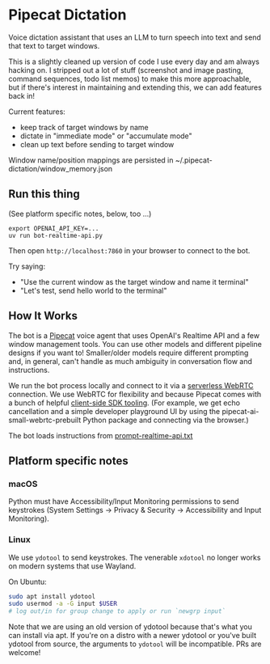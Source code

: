 # Pipecat Dictation

Voice dictation assistant that uses an LLM to turn speech into text and send that text to target windows.

This is a slightly cleaned up version of code I use every day and am always hacking on. I stripped out a lot of stuff (screenshot and image pasting, command sequences, todo list memos) to make this more approachable, but if there's interest in maintaining and extending this, we can add features back in!

Current features:
  - keep track of target windows by name
  - dictate in "immediate mode" or "accumulate mode"
  - clean up text before sending to target window

Window name/position mappings are persisted in ~/.pipecat-dictation/window_memory.json

## Run this thing

(See platform specific notes, below, too ...)

```
export OPENAI_API_KEY=...
uv run bot-realtime-api.py
```

Then open `http://localhost:7860` in your browser to connect to the bot.

Try saying:
- "Use the current window as the target window and name it terminal"
- "Let's test, send hello world to the terminal"

## How It Works

The bot is a [Pipecat](https://pipecat.ai) voice agent that uses OpenAI's Realtime API and a few window management tools. You can use other models and different pipeline designs if you want to! Smaller/older models require different prompting and, in general, can't handle as much ambiguity in conversation flow and instructions.

We run the bot process locally and connect to it via a [serverless WebRTC](https://docs.pipecat.ai/server/services/transport/small-webrtc) connection. We use WebRTC for flexibility and because Pipecat comes with a bunch of helpful [client-side SDK tooling](https://github.com/pipecat-ai/voice-ui-kit). (For example, we get echo cancellation and a simple developer playground UI by using the pipecat-ai-small-webrtc-prebuilt Python package and connecting via the browser.)

The bot loads instructions from [prompt-realtime-api.txt](./prompt-realtime-api.txt)

## Platform specific notes

### macOS

Python must have Accessibility/Input Monitoring permissions to send keystrokes (System Settings → Privacy & Security → Accessibility and Input Monitoring).

### Linux

We use `ydotool` to send keystrokes. The venerable `xdotool` no longer works on modern systems that use Wayland.

On Ubuntu:

```bash
sudo apt install ydotool
sudo usermod -a -G input $USER
# log out/in for group change to apply or run `newgrp input`
```

Note that we are using an old version of ydotool because that's what you can install via apt. If you're on a distro with a newer ydotool or you've built ydotool from source, the arguments to `ydotool` will be incompatible. PRs are welcome!
